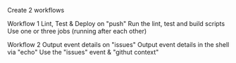 Create 2 workflows

Workflow 1
Lint, Test & Deploy on "push"
Run the lint, test and build scripts
Use one or three jobs (running after each other)

Workflow 2
Output event details on "issues"
Output event details in the shell via "echo"
Use the "issues" event & "githut context"
